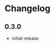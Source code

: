 # Changelog

## 0.3.0

- initial release


[Unreleased]: https://github.com/adbenitez/ChessBoard.xdc/compare/v0.3.0...HEAD
